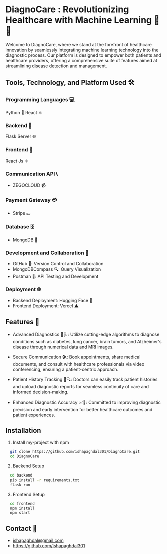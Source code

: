 
# DiagnoCare : Revolutionizing Healthcare with Machine Learning 🚀💉

Welcome to DiagnoCare, where we stand at the forefront of healthcare innovation by seamlessly integrating machine learning technology into the diagnostic process. Our platform is designed to empower both patients and healthcare providers, offering a comprehensive suite of features aimed at streamlining disease detection and management.


## Tools, Technology, and Platform Used 🛠️

### Programming Languages 💻

Python 🐍
React ⚛️

### Backend 🚀
Flask Server 🌐
### Frontend 🎨
React Js ⚛️
### Communication API 📞
- ZEGOCLOUD 📹
### Payment Gateway 💳
- Stripe 💵
### Database 🗄️
- MongoDB 🍃
### Development and Collaboration 🔧
- GitHub 🐙: Version Control and Collaboration
- MongoDBCompass 🔍: Query Visualization
- Postman 📨: API Testing and Development
### Deployment 🌐
- Backend Deployment: Hugging Face 🤗
- Frontend Deployment: Vercel ▲


## Features 🌟

- Advanced Diagnostics 🧠🩺: Utilize cutting-edge algorithms to diagnose conditions such as diabetes, lung cancer, brain tumors, and Alzheimer's disease through numerical data and MRI images.

- Secure Communication 🔒📞: Book appointments, share medical documents, and consult with healthcare professionals via video conferencing, ensuring a patient-centric approach.

- Patient History Tracking 📑🔍: Doctors can easily track patient histories and upload diagnostic reports for seamless continuity of care and informed decision-making.

- Enhanced Diagnostic Accuracy 📈🧬: Committed to improving diagnostic precision and early intervention for better healthcare outcomes and patient experiences.




## Installation

1. Install my-project with npm

```bash
  git clone https://github.com/ishapaghdal301/DiagnoCare.git
  cd DiagnoCare
```

2. Backend Setup 
```bash
  cd backend
  pip install -r requirements.txt
  flask run
```

3. Frontend Setup
```bash
  cd frontend
  npm install
  npm start
```

## Contact 📧
- ishapaghdal@gmail.com
- https://github.com/ishapaghdal301

